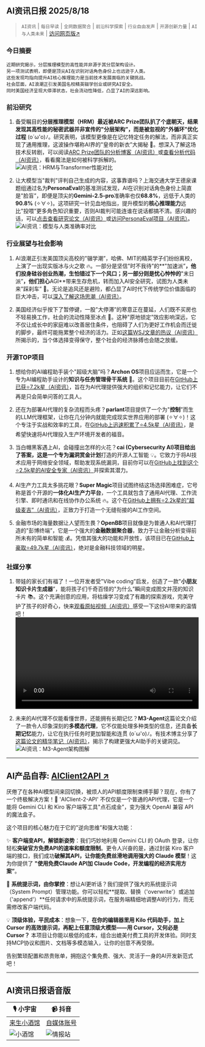 ## AI资讯日报 2025/8/18

>  `AI资讯` | `每日早读` | `全网数据聚合` | `前沿科学探索` | `行业自由发声` | `开源创新力量` | `AI与人类未来` | [访问网页版↗️](https://ai.hubtoday.app/)



### **今日摘要**

```
近期研究揭示，分层推理模型的高性能并非源于其分层架构设计。
另一项测试表明，即便是顶尖AI在识别对话角色身份上也远逊于人类。
这些发现均指向提升AI核心推理能力是当前技术发展面临的关键挑战。
社会层面，AI浪潮正引发美国名校精英辍学创业或研究AI安全。
同时美国经济呈现大停滞状态，社会流动性降低，凸显了AI的深远影响。
```



### 前沿研究
1.  备受瞩目的**分层推理模型（HRM）**最近被ARC Prize团队扒了个底朝天，结果发现其高性能的秘密武器并非宣传的"**分层架构**”，而是被忽视的**"外循环”优化过程** (o´ω'o)ﾉ。研究表明，该模型更像是在记忆特定任务的解法，而非真正实现了通用推理，这波操作堪称AI界的"皇帝的新衣”大揭秘 🤔。想深入了解这场技术反转剧，可以阅读[ARC Prize团队的分析博客（AI资讯）](https://arcprize.org/blog/hrm-analysis)或[查看分析代码（AI资讯）](https://github.com/arcprize/hierarchical-reasoning-model-analysis)，看看魔法是如何被科学拆解的。<br/>![AI资讯：HRM与Transformer性能对比](https://source.hubtoday.app/images/2025/08/news_01k2wcx20ye8v9wfhw61v1fzdz.avif)

2.  让大模型当"裁判”评判自己生成的内容，这事靠谱吗？上海交通大学王德泉课题组通过名为**PersonaEval**的基准测试发现，AI在识别对话角色身份上简直是"脸盲”，即便是顶尖的**Gemini-2.5-pro**准确率也仅**68.8%**，远低于人类的**90.8%** (✧∀✧)。这项研究一针见血地指出，提升模型的**核心推理能力**远比"投喂”更多角色知识重要，否则AI裁判可能连谁在说话都搞不清。感兴趣的话，可以[点击查看研究论文（AI资讯）](https://arxiv.org/abs/2508.10014)或[访问PersonaEval项目（AI资讯）](https://github.com/maple-zhou/PersonaEval)。<br/>![AI资讯：模型与人类准确率对比](https://source.hubtoday.app/images/2025/08/news_01k2wcx4kgfpq9tne43zg28v7j.avif)

### 行业展望与社会影响
1.  AI浪潮正引发美国顶尖高校的"辍学潮”，哈佛、MIT的精英学子们纷纷离校，上演了一出现实版冰与火之歌 🔥。一部分是坚信"时不我待”的**"加速派”**，他们投身硅谷创业热潮，生怕错过下一个风口；另一部分则是忧心忡忡的**"末日派”**，他们担心**AGI**带来生存危机，转而加入AI安全研究，试图为人类未来"踩刹车” 🛑。无论是追风还是避险，都凸显了AI时代下传统学位价值面临的巨大冲击，可以[深入了解这场思潮（AI资讯）](https://mp.weixin.qq.com/s?__biz=MzI3MTA0MTk1MA==&mid=2652620688&idx=2&sn=e19165a942f0330fe9a008d9e0d4f578)。

2.  美国经济似乎按下了暂停键，一股"大停滞”的寒意正在蔓延，人们既不买房也不轻易换工作，社会的流动性降至冰点 🥶。这种"原地锁定”效应影响深远，它不仅让成长中的家庭难以改善居住条件，也阻碍了人们为更好工作机会而迁徙的脚步，最终可能拖累整个经济的活力。正如[这篇WSJ文章的热议（AI资讯）](https://readhacker.news/s/6zJ4w)所揭示的，当个体选择变得保守，整个社会的经济脉搏也会随之放缓。

### 开源TOP项目
1.  想给你的AI编程助手装个"超级大脑”吗？**Archon OS**项目应运而生，它是一个专为AI编程助手设计的**知识与任务管理骨干系统** 🚀。这个项目目前在[GitHub上已获⭐7.2k星（AI资讯）](https://github.com/coleam00/Archon)，旨在为AI代理提供强大的组织和记忆能力，让它们不再是只会简单问答的工具人。

2.  还在为部署AI代理的复杂流程而头疼？**parlant**项目提供了一个为"**控制**”而生的LLM代理框架，让你在几分钟内就能完成现实世界应用的部署 (✧∀✧)！这个专注于实战和效率的工具，在[GitHub上迅速积累了⭐4.5k星（AI资讯）](https://github.com/emcie-co/parlant)，是希望快速将AI代理投入生产环境开发者的福音。

3.  当白帽黑客遇上AI，会碰撞出怎样的火花？**cai (Cybersecurity AI)**项目给出了答案，这是一个专为**漏洞赏金计划**打造的开源人工智能 💡。它致力于将AI技术应用于网络安全领域，帮助发现系统漏洞，目前你可以在[GitHub上找到这个⭐2.5k星的AI安全专家（AI资讯）](https://github.com/aliasrobotics/cai)并探索其潜力。

4.  AI生产力工具太多挑花眼？**Super Magic**项目试图终结这场选择困难症，它号称是首个开源的**一体化AI生产力平台**，一个工具就包含了通用AI代理、工作流引擎、即时通讯和在线协作办公系统 🔥。这个在[GitHub上拥有⭐2.2k星的"超级麦吉”（AI资讯）](https://github.com/dtyq/magic)，正致力于打造一个无缝衔接的AI工作空间。

5.  金融市场的海量数据让人望而生畏？**OpenBB**项目就像是为普通人和AI代理打造的"彭博终端”，它是一个强大的**金融数据聚合器**，致力于让金融分析变得前所未有的简单和智能 💰。凭借其强大的功能和开放性，该项目已在[GitHub上豪取⭐49.7k星（AI资讯）](https://github.com/OpenBB-finance/OpenBB)，绝对是金融科技领域的明星。

### 社媒分享
1.  带娃的家长们有福了！一位开发者受"Vibe coding”启发，创造了一款"**小朋友知识卡片生成器**”，能将孩子们千奇百怪的"为什么”瞬间变成图文并茂的知识卡片 📚。这个充满创意的应用，将枯燥学习变成了有趣的探索游戏，完美守护了孩子的好奇心，快来[观看原帖视频（AI资讯）](https://x.com/vista8/status/1957085294676627487)感受一下这份AI带来的温情吧！<br/><video src="https://source.hubtoday.app/images/2025/08/news_01k2wcxkxye82r7m3nsdz8tt3t.mp4" controls="controls" width="100%"></video>

2.  未来的AI代理不仅能看懂世界，还能拥有长期记忆？**M3-Agent**这篇论文介绍了一款令人印象深刻的**多模态代理**，它不仅能处理多种类型的信息，还具备**长期记忆**能力，让它在执行任务时更加智能和连贯 (o´ω'o)ﾉ。有技术博主分享了[这篇论文的精华笔记（AI资讯）](https://x.com/omarsar0/status/1956773240623235076)，揭示了构建更强大AI助手的关键洞见。<br/>![AI资讯：M3-Agent架构图解](https://source.hubtoday.app/images/2025/08/news_01k2wcxyssf8zt242mnmjn6747.avif)
    
---

## **AI产品自荐: [AIClient2API ↗️](https://github.com/justlovemaki/AIClient-2-API)**

厌倦了在各种AI模型间来回切换，被烦人的API额度限制束缚手脚？现在，你有了一个终极解决方案！🎉 'AIClient-2-API' 不仅仅是一个普通的API代理，它是一个能将 Gemini CLI 和 Kiro 客户端等工具"点石成金”，变为强大 OpenAI 兼容 API 的魔法盒子。

这个项目的核心魅力在于它的"逆向思维”和强大功能：

✨ **客户端变API，解锁新姿势**：我们巧妙地利用 Gemini CLI 的 OAuth 登录，让你轻松**突破官方免费API的速率和额度限制**。更令人兴奋的是，通过封装 Kiro 客户端的接口，我们成功**破解其API，让你能免费丝滑地调用强大的 Claude 模型**！这为你提供了 **"使用免费Claude API加 Claude Code，开发编程的经济实用方案”**。

🔧 **系统提示词，由你掌控**：想让AI更听话？我们提供了强大的系统提示词（System Prompt）管理功能。你可以轻松**提取、替换（'overwrite'）或追加（'append'）**任何请求中的系统提示词，在服务端精细地调整AI的行为，而无需修改客户端代码。

💡 **顶级体验，平民成本**：想象一下，**在你的编辑器里用 Kilo 代码助手，加上 Cursor 的高效提示词，再配上任意顶级大模型——用 Cursor，又何必是 Cursor？** 本项目让你能以极低的成本，组合出媲美付费工具的开发体验。同时支持MCP协议和图片、文档等多模态输入，让你的创意不再受限。

告别繁琐配置和昂贵账单，拥抱这个集免费、强大、灵活于一身的AI开发新范式吧！
    


---

## **AI资讯日报语音版**

| 🎙️ **小宇宙** | 📹 **抖音** |
| --- | --- |
| [来生小酒馆](https://www.xiaoyuzhoufm.com/podcast/683c62b7c1ca9cf575a5030e)  |   [自媒体账号](https://www.douyin.com/user/MS4wLjABAAAAwpwqPQlu38sO38VyWgw9ZjDEnN4bMR5j8x111UxpseHR9DpB6-CveI5KRXOWuFwG)| 
| ![小酒馆](https://source.hubtoday.app/logo/f959f7984e9163fc50d3941d79a7f262.md.png) | ![情报站](https://source.hubtoday.app/logo/7fc30805eeb831e1e2baa3a240683ca3.md.png) |

    

